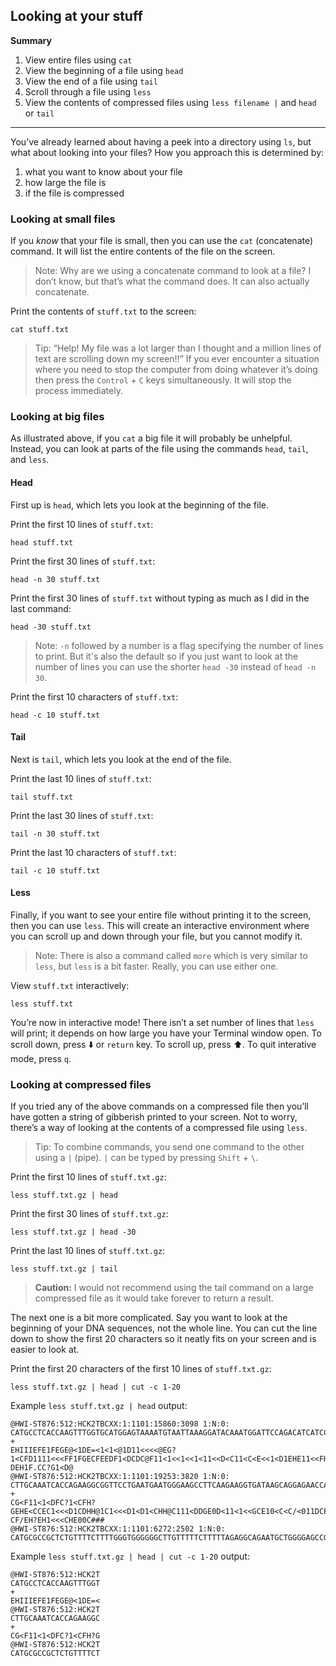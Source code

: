 ## Looking at your stuff

**Summary**

1. View entire files using `cat`
2. View the beginning of a file using `head`
3. View the end of a file using `tail`
4. Scroll through a file using `less`
5. View the contents of compressed files using `less filename |` and `head` or `tail`

----

You’ve already learned about having a peek into a directory using `ls`, but what about looking into your files? How you approach this is determined by: 
1. what you want to know about your file
2. how large the file is
3. if the file is compressed

### Looking at small files
If you *know* that your file is small, then you can use the `cat` (concatenate) command. It will list the entire contents of the file on the screen.

> Note: Why are we using a concatenate command to look at a file? I don’t know, but that’s what the command does. It can also actually concatenate.

Print the contents of `stuff.txt` to the screen:
```
cat stuff.txt
```

> Tip: “Help! My file was a lot larger than I thought and a million lines of text are scrolling down my screen!!” If you ever encounter a situation where you need to stop the computer from doing whatever it’s doing then press the `Control` + `C` keys simultaneously. It will stop the process immediately.
 
### Looking at big files
As illustrated above, if you `cat` a big file it will probably be unhelpful. Instead, you can look at parts of the file using the commands `head`, `tail`, and `less`.

#### Head

First up is `head`, which lets you look at the beginning of the file.

Print the first 10 lines of `stuff.txt`:
```
head stuff.txt
```

Print the first 30 lines of `stuff.txt`:
```
head -n 30 stuff.txt
```

Print the first 30 lines of `stuff.txt` without typing as much as I did in the last command:
```
head -30 stuff.txt
```
> Note: `-n` followed by a number is a flag specifying the number of lines to print. But it's also the default so if you just want to look at the number of lines you can use the shorter `head -30` instead of `head -n 30`.

Print the first 10 characters of `stuff.txt`:
```
head -c 10 stuff.txt
```

#### Tail

Next is `tail`, which lets you look at the end of the file.

Print the last 10 lines of `stuff.txt`:
```
tail stuff.txt
```

Print the last 30 lines of `stuff.txt`:
```
tail -n 30 stuff.txt
```

Print the last 10 characters of `stuff.txt`:
```
tail -c 10 stuff.txt
```

#### Less

Finally, if you want to see your entire file without printing it to the screen, then you can use `less`. This will create an interactive environment where you can scroll up and down through your file, but you cannot modify it. 

> Note: There is also a command called `more` which is very similar to `less`, but `less` is a bit faster. Really, you can use either one.

View `stuff.txt` interactively:
```
less stuff.txt
```

You’re now in interactive mode! There isn’t a set number of lines that `less` will print; it depends on how large you have your Terminal window open. To scroll down, press :arrow_down: or `return` key. To scroll up, press :arrow_up:. To quit interative mode, press `q`.

### Looking at compressed files

If you tried any of the above commands on a compressed file then you’ll have gotten a string of gibberish printed to your screen. Not to worry, there’s a way of looking at the contents of a compressed file using `less`.

> Tip: To combine commands, you send one command to the other using a `|` (pipe). `|` can be typed by pressing `Shift` + `\`.

Print the first 10 lines of `stuff.txt.gz`:
```
less stuff.txt.gz | head
```

Print the first 30 lines of `stuff.txt.gz`:
```
less stuff.txt.gz | head -30
```

Print the last 10 lines of `stuff.txt.gz`:
```
less stuff.txt.gz | tail
```

> **Caution:** I would not recommend using the tail command on a large compressed file as it would take forever to return a result.

The next one is a bit more complicated. Say you want to look at the beginning of your DNA sequences, not the whole line. You can cut the line down to show the first 20 characters so it neatly fits on your screen and is easier to look at.

Print the first 20 characters of the first 10 lines of `stuff.txt.gz`:
```
less stuff.txt.gz | head | cut -c 1-20
```

Example `less stuff.txt.gz | head` output:
```
@HWI-ST876:512:HCK2TBCXX:1:1101:15860:3098 1:N:0:
CATGCCTCACCAAGTTTGGTGCATGGAGTAAAATGTAATTAAAGGATACAAATGGATTCCAGACATCATCCAGCAGAGATGGTTGTGTATATGTTCCATGGTTAGGTGTAACCTTTGCTAGAAGAACAACTAGTTGCGTACCCAGA
+
EHIIIEFE1FEGE@<1DE=<1<1<@1D11<<<<@EG?1<CFD1111<<<FF1FGECFEEDF1<DCDC@F11<1<<1<<1<11<<D<C11<C<E<<1<D1EHE11<<FHCF1G1<1C1<111<CFC@11<GH?DEH1F.CC?G1<D@
@HWI-ST876:512:HCK2TBCXX:1:1101:19253:3820 1:N:0:
CTTGCAAATCACCAGAAGGCGGTTCCTGAATGAATGGGAAGCCTTCAAGAAGGTGATAAGCAGGAGAACCATACGAAGGCGCATAACGATACCACTGACCCTCAGCAATCTTAAACTTCTTAGACGAATCACCAGAACGGAAAACA
+
CG<F11<1<DFC?1<CFH?GEHE<CCEC1<<<D1CDHH@1C1<<<D1<D1<CHH@C111<DDGE0D<11<1<<GCE10<C<C/<011DCE@/<C1<<GG1D11<1F1C<11DC1<C11<<C<D@?CF/EH?EH1<<<CHE00C###
@HWI-ST876:512:HCK2TBCXX:1:1101:6272:2502 1:N:0:
CATGCGCCGCTCTGTTTTCTTTTGGGTGGGGGGCTTGTTTTTCTTTTTAGAGGCAGAATGCTGGGGAGCCGGTCCATACCGTGGATTATAAACCGGCTCCTCAGCATTCTGATTGGCTGCAAGCCATGTTATAACCACTGAAAGTT
```

Example `less stuff.txt.gz | head | cut -c 1-20` output:
```
@HWI-ST876:512:HCK2T
CATGCCTCACCAAGTTTGGT
+
EHIIIEFE1FEGE@<1DE=<
@HWI-ST876:512:HCK2T
CTTGCAAATCACCAGAAGGC
+
CG<F11<1<DFC?1<CFH?G
@HWI-ST876:512:HCK2T
CATGCGCCGCTCTGTTTTCT
```
